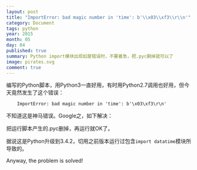 ```yaml
---
layout: post
title: "ImportError: bad magic number in 'time': b'\\x03\\xf3\\r\\n'"
category: Document
tags: python
year: 2015
month: 05
day: 04
published: true
summary: Python import模块出现如是错误时，不要着急，把.pyc删掉就可以了
image: pirates.svg
comment: true
---
```


编写的Python脚本，用Python3一直好用，有时用Python2.7调用也好用，但今天竟然发生了这个错误：

```
    ImportError: bad magic number in 'time': b'\x03\xf3\r\n'
```

不知道这是神马错误。Google之，如下解决：

把运行脚本产生的.pyc删掉，再运行就OK了。

据说这是Python升级到3.4.2，切用之前版本运行过包含`import datatime`模块所导致的。

Anyway, the problem is solved!